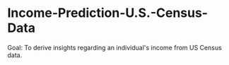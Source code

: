 # Income-Prediction-U.S.-Census-Data

Goal: To derive insights regarding an individual's income from US Census data. 
